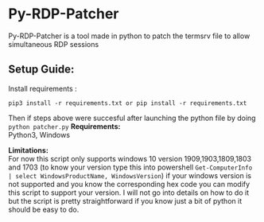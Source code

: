 # Py-RDP-Patcher
Py-RDP-Patcher is a tool  made in python to patch the termsrv file to allow simultaneous RDP sessions

## **Setup Guide:**
Install requirements :
```
pip3 install -r requirements.txt or pip install -r requirements.txt
```
Then if steps above were succesful after launching the python file by doing ```python patcher.py```
**Requirements:**\
Python3, Windows

**Limitations:**\
For now this script only supports windows 10 version 1909,1903,1809,1803 and 1703 (to know your version type this into powershell ```Get-ComputerInfo | select WindowsProductName, WindowsVersion```)  if your windows version is not supported and you know the corresponding hex code you can modify this script to support your version. I will not go into details on how to do it but the script is pretty straightforward if you know just a bit of python it should be easy to do.

